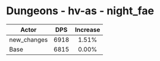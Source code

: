 # Dungeons - hv-as - night_fae
| Actor | DPS | Increase |
|---|:---:|:---:|
|new_changes|6918|1.51%|
|Base|6815|0.00%|
